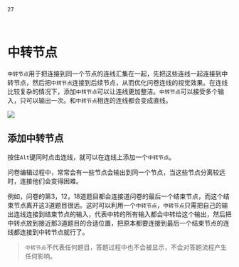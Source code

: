 ```index
27
```

```tag

```

```summary

```
# 中转节点

`中转节点`用于把连接到同一个节点的连线汇集在一起，先把这些连线一起连接到中转节点，然后把`中转节点`连接到后续节点，从而优化问卷连线的视觉效果。在连线比较复杂的情况下，添加`中转节点`可以让连线更加整洁。`中转节点`可以接受多个输入，只可以输出一次。和`中转节点`相连的连线都会变成直线。

<img src='../../assets/snapshots/nodes/breakpoint/node.png'>

## 添加中转节点
按住`Alt`键同时点击连线，就可以在连线上添加一个`中转节点`。

问卷编辑过程中，常常会有一些节点会输出到同一个节点，当这些节点分离较远时，连接他们会变得困难。

例如，问卷的第3，12，18道题目都会连接道问卷的最后一个结束节点，而这个结束节点离开这3道题目很远。这时可以利用一个`中转节点`，`中转节点`只需把自己的输出连线连接到结束节点的输入，代表中转的所有输入都会中转给这个输出，然后把中转点放到接近那3道题目的合适位置，把原本都要连接到最后一个结束节点的连线都连接到中转节点就行了。

> `中转节点`不代表任何题目，答题过程中也不会被显示，不会对答题流程产生任何影响。
